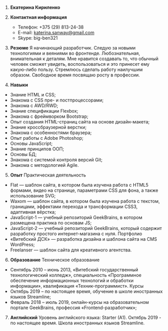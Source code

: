 1. **Екатерина Кириленко**
2. **Контактная информация**
   * Телефон: +375 (29) 813-24-38
   * E-mail: katerina.sanway@gmail.com
   * Skype: big-ben321
   
3. **Резюме**
Я начинающий разработчик. Следую за новыми технологиями и веяниями во фронтенде. Любознательная, внимательная к деталям. Мне нравится создавать то, что обычный человек сможет увидеть, воспользоваться и это принесет ему какую-либо пользу. Стремлюсь сделать работу наилучшим образом. Свободное время посвящаю росту в профессии.

4. **Навыки**
*	Знание HTML и CSS;
*	Знакома с CSS пре- и постпроцессорами;
*	Знакома с AWD/RWD;
*	Знание спецификации Flexbox;
*	Знакома с фреймворком Bootstrap;
*	Опыт создания HTML-страниц сайта на основе дизайн-макета;
*	Знание кроссбраузерной верстки;
*	Знакома с особенностями браузера;
*	Опыт работы с Adobe Photoshop;
*	Основы JavaScript;
*	Знание принципов ООП;
*	Основы БД;
*	Знакома с системой контроля версий Git;
*	Знакома с методологией Agile.

5. **Опыт**
Практическая деятельность
*	Flat — шаблон сайта, в котором была изучена работа с HTML5 формами, видео на странице, параметрами CSS для фона, а  также использование SVG;
*	Waxom — шаблон сайта, в котором была изучена работа с текстом, границами, эффектами перехода и трансформации CSS3, адаптивная вёрстка;
*	JavaScript-1 — учебный репозиторий GeekBrains, в котором размещена практика по основам JS;
*	JavaScript-2 — учебный репозиторий GeekBrains, который содержит разработку простого интернет-магазина с нуля.
Портфолио
*	«Витебский ДСК» — разработка дизайна и шаблона сайта на CMS WordPress;
*	Freelanser — шаблон сайта для креативного агентства.

6. **Образование** 
Техническое образование
*	Сентябрь 2010 – июнь 2013, «Витебский государственный технологический колледж», специальность «Программное обеспечение информационных технологий и обработки информации», квалификация «Техник-программист».
Курсы
*	Октябрь 2019 – по настоящее время, обучение в школе иностранных языков Streamline;
*	Февраль 2018 – июль 2019, онлайн-курсы на образовательном портале GeekBrains, профессия «Frontend-разработчик»;

7. **Английский** 
Уровень английского языка: Starter (A1). 
Октябрь 2019 - по настоящее время. Школа иностранных языков Streamline.